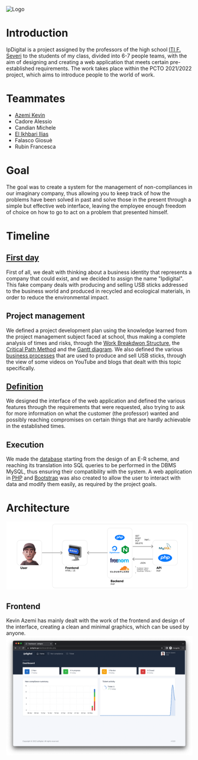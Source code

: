 ![Logo](/../design/logo/full_nobg_white.png?raw=true)

# Introduction
IpDigital is a project assigned by the professors of the high school [ITI F. Severi](https://www.itiseveripadova.edu.it/) to the students of my class, divided into 6-7 people teams, with the aim of designing and creating a web application that meets certain pre-established requirements.
The work takes place within the PCTO 2021/2022 project, which aims to introduce people to the world of work.

# Teammates
- [Azemi Kevin](https://github.com/Klay4)
- Cadore Alessio
- Candian Michele
- [El Ikhbari Ilias](https://github.com/BlackJekko)
- Falasco Giosuè
- Rubin Francesca

# Goal
The goal was to create a system for the management of non-compliances in our imaginary company, thus allowing you to keep track of how the problems have been solved in past and solve those in the present through a simple but effective web interface, leaving the employee enough freedom of choice on how to go to act on a problem that presented himself.

# Timeline
## [First day](https://github.com/PCTO-2122/dashboard-design)
First of all, we dealt with thinking about a business identity that represents a company that could exist, and we decided to assign the name "Ipdigital".
This fake company deals with producing and selling USB sticks addressed to the business world and produced in recycled and ecological materials, in order to reduce the environmental impact.

## Project management
We defined a project development plan using the knowledge learned from the project management subject faced at school, thus making a complete analysis of times and risks, through the [Work Breakdwon Structure](https://github.com/PCTO-2122/dashboard-docs/blob/main/management/WBS/Diagram.png), the [Critical Path Method](https://github.com/PCTO-2122/dashboard-docs/blob/main/management/CPM/Diagram.png) and the [Gantt diagram](https://github.com/PCTO-2122/dashboard-docs/blob/main/management/GANTT/Diagram.png).
We also defined the various [business processes](https://github.com/PCTO-2122/dashboard-docs/blob/main/management/project_management.pdf) that are used to produce and sell USB sticks, through the view of some videos on YouTube and blogs that dealt with this topic specifically.

## [Definition](https://github.com/PCTO-2122/dashboard-docs/blob/main/architecture/architectural_document.pdf)
We designed the interface of the web application and defined the various features through the requirements that were requested, also trying to ask for more information on what the customer (the professor) wanted and possibly reaching compromises on certain things that are hardly achievable in the established times.

## Execution
We made the [database](https://github.com/PCTO-2122/dashboard-docs/tree/main/database) starting from the design of an E-R scheme, and reaching its translation into SQL queries to be performed in the DBMS MySQL, thus ensuring their compatibility with the system.
A web application in [PHP](https://github.com/PCTO-2122/dashboard-api) and [Bootstrap](https://github.com/PCTO-2122/dashboard) was also created to allow the user to interact with data and modify them easily, as required by the project goals.

# Architecture
![Architecture](/images/architecture.png?raw=true)

## Frontend
Kevin Azemi has mainly dealt with the work of the frontend and design of the interface, creating a clean and minimal graphics, which can be used by anyone.
![Dashboard](/images/dashboard.png?raw=true)
